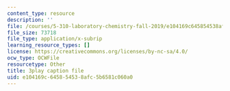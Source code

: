 ```yaml
---
content_type: resource
description: ''
file: /courses/5-310-laboratory-chemistry-fall-2019/e104169c645854538afc5b6581c060a0_J23egLCM2tc.vtt
file_size: 73718
file_type: application/x-subrip
learning_resource_types: []
license: https://creativecommons.org/licenses/by-nc-sa/4.0/
ocw_type: OCWFile
resourcetype: Other
title: 3play caption file
uid: e104169c-6458-5453-8afc-5b6581c060a0
---
```

